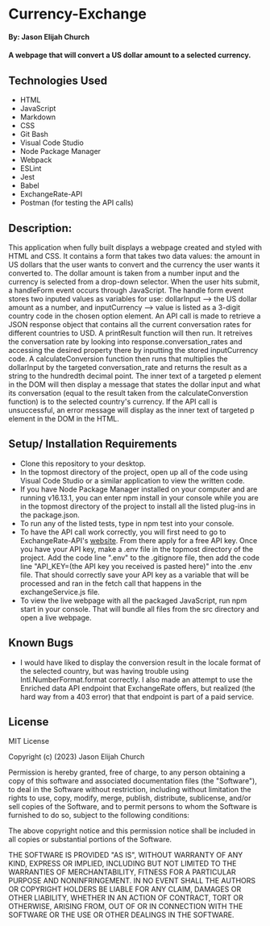 #  Currency-Exchange

#### By: Jason Elijah Church

#### A webpage that will convert a US dollar amount to a selected currency.

## Technologies Used

* HTML
* JavaScript
* Markdown
* CSS
* Git Bash
* Visual Code Studio
* Node Package Manager
* Webpack
* ESLint
* Jest
* Babel
* ExchangeRate-API
* Postman (for testing the API calls)

## Description:
This application when fully built displays a webpage created and styled with HTML and CSS. It contains a form that takes two data values: the amount in US dollars that the user wants to convert and the currency the user wants it converted to. The dollar amount is taken from a number input and the currency is selected from a drop-down selector. When the user hits submit, a handleForm event occurs through JavaScript. The handle form event stores two inputed values as variables for use: dollarInput --> the US dollar amount as a number, and inputCurrency --> value is listed as a 3-digit country code in the chosen option element. An API call is made to retrieve a JSON response object that contains all the current conversation rates for different countries to USD. A printResult function will then run. It retreives the conversation rate by looking into response.conversation_rates and accessing the desired property there by inputting the stored inputCurrency code. A calculateConversion function then runs that multiplies the dollarInput by the targeted conversation_rate and returns the result as a string to the hundredth decimal point. The inner text of a targeted p element in the DOM  will then display a message that states the dollar input and what its conversation (equal to the result taken from the calculateConverstion function) is to the selected country's currency. If the API call is unsuccessful, an error message will display as the inner text of targeted p element in the DOM in the HTML.

## Setup/ Installation Requirements

* Clone this repository to your desktop.
* In the topmost directory of the project, open up all of the code using Visual Code Studio or a similar application to view the written code.
* If you have Node Package Manager installed on your computer and are running v16.13.1, you can enter npm install in your console while you are in the topmost directory of the project to install all the listed plug-ins in the package.json.
* To run any of the listed tests, type in npm test into your console.
* To have the API call work correctly, you will first need to go to ExchangeRate-API's [website](https://www.exchangerate-api.com/). From there apply for a free API key. Once you have your API key, make a .env file in the topmost directory of the project. Add the code line ".env" to the .gitignore file, then add the code line "API_KEY=(the API key you received is pasted here)" into the .env file. That should correctly save your API key as a variable that will be processed and ran in the fetch call that happens in the exchangeService.js file. 
* To view the live webpage with all the packaged JavaScript, run npm start in your console. That will bundle all files from the src directory and open a live webpage.

## Known Bugs

* I would have liked to display the conversion result in the locale format of the selected country, but was having trouble using Intl.NumberFormat.format correctly. I also made an attempt to use the Enriched data API endpoint that ExchangeRate offers, but realized (the hard way from a 403 error) that that endpoint is part of a paid service. 

## License

MIT License

Copyright (c) (2023) Jason Elijah Church

Permission is hereby granted, free of charge, to any person obtaining a copy
of this software and associated documentation files (the "Software"), to deal
in the Software without restriction, including without limitation the rights
to use, copy, modify, merge, publish, distribute, sublicense, and/or sell
copies of the Software, and to permit persons to whom the Software is
furnished to do so, subject to the following conditions:

The above copyright notice and this permission notice shall be included in all
copies or substantial portions of the Software.

THE SOFTWARE IS PROVIDED "AS IS", WITHOUT WARRANTY OF ANY KIND, EXPRESS OR
IMPLIED, INCLUDING BUT NOT LIMITED TO THE WARRANTIES OF MERCHANTABILITY,
FITNESS FOR A PARTICULAR PURPOSE AND NONINFRINGEMENT. IN NO EVENT SHALL THE
AUTHORS OR COPYRIGHT HOLDERS BE LIABLE FOR ANY CLAIM, DAMAGES OR OTHER
LIABILITY, WHETHER IN AN ACTION OF CONTRACT, TORT OR OTHERWISE, ARISING FROM,
OUT OF OR IN CONNECTION WITH THE SOFTWARE OR THE USE OR OTHER DEALINGS IN THE
SOFTWARE.